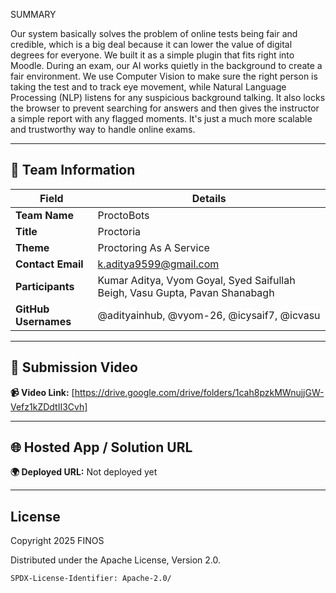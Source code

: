 SUMMARY

Our system basically solves the problem of online tests being fair and credible, which is a big deal because it can lower the value of digital degrees for everyone. We built it as a simple plugin that fits right into Moodle. During an exam, our AI works quietly in the background to create a fair environment. We use Computer Vision to make sure the right person is taking the test and to track eye movement, while Natural Language Processing (NLP) listens for any suspicious background talking. It also locks the browser to prevent searching for answers and then gives the instructor a simple report with any flagged moments. It's just a much more scalable and trustworthy way to handle online exams.

---

## 👥 Team Information

| Field | Details |
|---|---|
| **Team Name** | ProctoBots |
| **Title** | Proctoria |
| **Theme** | Proctoring As A Service |
| **Contact Email** | k.aditya9599@gmail.com |
| **Participants** | Kumar Aditya, Vyom Goyal, Syed Saifullah Beigh, Vasu Gupta, Pavan Shanabagh |
| **GitHub Usernames** | @adityainhub, @vyom-26, @icysaif7, @icvasu|

---

## 🎥 Submission Video

**📹 Video Link:** [https://drive.google.com/drive/folders/1cah8pzkMWnujjGW-Vefz1kZDdtII3Cvh]

---

## 🌐 Hosted App / Solution URL

**🌍 Deployed URL:** Not deployed yet

---

## License

Copyright 2025 FINOS

Distributed under the Apache License, Version 2.0.

`SPDX-License-Identifier: Apache-2.0/`

